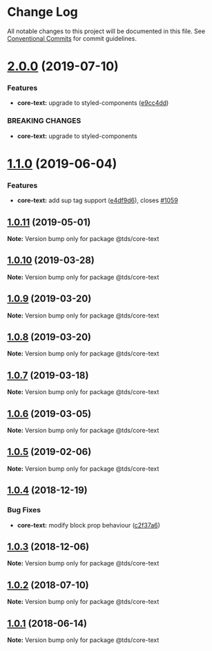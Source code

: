 # Change Log

All notable changes to this project will be documented in this file.
See [Conventional Commits](https://conventionalcommits.org) for commit guidelines.

# [2.0.0](https://github.com/telusdigital/tds/compare/@tds/core-text@1.1.0...@tds/core-text@2.0.0) (2019-07-10)


### Features

* **core-text:** upgrade to styled-components ([e9cc4dd](https://github.com/telusdigital/tds/commit/e9cc4dd))


### BREAKING CHANGES

* **core-text:** upgrade to styled-components





# [1.1.0](https://github.com/telusdigital/tds/compare/@tds/core-text@1.0.11...@tds/core-text@1.1.0) (2019-06-04)

### Features

- **core-text:** add sup tag support ([e4df9d6](https://github.com/telusdigital/tds/commit/e4df9d6)), closes [#1059](https://github.com/telusdigital/tds/issues/1059)

## [1.0.11](https://github.com/telusdigital/tds/compare/@tds/core-text@1.0.10...@tds/core-text@1.0.11) (2019-05-01)

**Note:** Version bump only for package @tds/core-text

## [1.0.10](https://github.com/telusdigital/tds/compare/@tds/core-text@1.0.9...@tds/core-text@1.0.10) (2019-03-28)

**Note:** Version bump only for package @tds/core-text

## [1.0.9](https://github.com/telusdigital/tds/compare/@tds/core-text@1.0.8...@tds/core-text@1.0.9) (2019-03-20)

**Note:** Version bump only for package @tds/core-text

## [1.0.8](https://github.com/telusdigital/tds/compare/@tds/core-text@1.0.7...@tds/core-text@1.0.8) (2019-03-20)

**Note:** Version bump only for package @tds/core-text

## [1.0.7](https://github.com/telusdigital/tds/compare/@tds/core-text@1.0.6...@tds/core-text@1.0.7) (2019-03-18)

**Note:** Version bump only for package @tds/core-text

## [1.0.6](https://github.com/telusdigital/tds/compare/@tds/core-text@1.0.5...@tds/core-text@1.0.6) (2019-03-05)

**Note:** Version bump only for package @tds/core-text

## [1.0.5](https://github.com/telusdigital/tds/compare/@tds/core-text@1.0.4...@tds/core-text@1.0.5) (2019-02-06)

**Note:** Version bump only for package @tds/core-text

<a name="1.0.4"></a>

## [1.0.4](https://github.com/telusdigital/tds/compare/@tds/core-text@1.0.3...@tds/core-text@1.0.4) (2018-12-19)

### Bug Fixes

- **core-text:** modify block prop behaviour ([c2f37a6](https://github.com/telusdigital/tds/commit/c2f37a6))

<a name="1.0.3"></a>

## [1.0.3](https://github.com/telusdigital/tds/compare/@tds/core-text@1.0.2...@tds/core-text@1.0.3) (2018-12-06)

**Note:** Version bump only for package @tds/core-text

<a name="1.0.2"></a>

## [1.0.2](https://github.com/telusdigital/tds/compare/@tds/core-text@1.0.1...@tds/core-text@1.0.2) (2018-07-10)

**Note:** Version bump only for package @tds/core-text

<a name="1.0.1"></a>

## [1.0.1](https://github.com/telusdigital/tds/compare/@tds/core-text@1.0.0...@tds/core-text@1.0.1) (2018-06-14)

**Note:** Version bump only for package @tds/core-text
